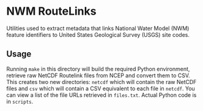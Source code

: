 # NWM RouteLinks
Utilities used to extract metadata that links National Water Model (NWM) feature identifiers to United States Geological Survey (USGS) site codes.

## Usage
Running `make` in this directory will build the required Python environment, retrieve raw NetCDF Routelink files from NCEP and convert them to CSV. This creates two new directories: `netcdf` which will contain the raw NetCDF files and `csv` which will contain a CSV equivalent to each file in `netcdf`. You can view a list of the file URLs retrieved in `files.txt`. Actual Python code is in `scripts`.
